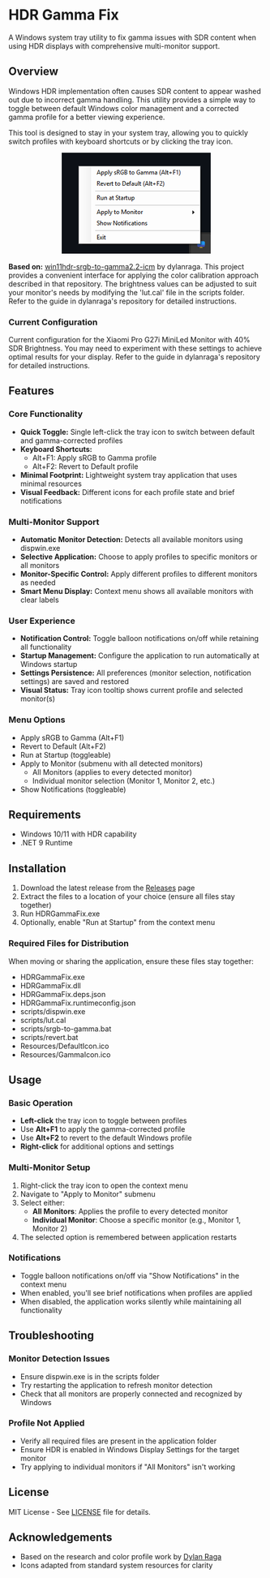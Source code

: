 # HDR Gamma Fix

A Windows system tray utility to fix gamma issues with SDR content when using HDR displays with comprehensive multi-monitor support.

## Overview

Windows HDR implementation often causes SDR content to appear washed out due to incorrect gamma handling. This utility provides a simple way to toggle between default Windows color management and a corrected gamma profile for a better viewing experience.

This tool is designed to stay in your system tray, allowing you to quickly switch profiles with keyboard shortcuts or by clicking the tray icon.

<div align="center">
  <img src="ui.png" alt="HDR Gamma Fix Interface" />
</div>

**Based on:** [win11hdr-srgb-to-gamma2.2-icm](https://github.com/dylanraga/win11hdr-srgb-to-gamma2.2-icm) by dylanraga. This project provides a convenient interface for applying the color calibration approach described in that repository. The brightness values can be adjusted to suit your monitor's needs by modifying the 'lut.cal' file in the scripts folder. Refer to the guide in dylanraga's repository for detailed instructions.

### Current Configuration
Current configuration for the Xiaomi Pro G27i MiniLed Monitor with 40% SDR Brightness. You may need to experiment with these settings to achieve optimal results for your display. Refer to the guide in dylanraga's repository for detailed instructions.

## Features

### Core Functionality
- **Quick Toggle:** Single left-click the tray icon to switch between default and gamma-corrected profiles
- **Keyboard Shortcuts:**
  - Alt+F1: Apply sRGB to Gamma profile
  - Alt+F2: Revert to Default profile
- **Minimal Footprint:** Lightweight system tray application that uses minimal resources
- **Visual Feedback:** Different icons for each profile state and brief notifications

### Multi-Monitor Support
- **Automatic Monitor Detection:** Detects all available monitors using dispwin.exe
- **Selective Application:** Choose to apply profiles to specific monitors or all monitors
- **Monitor-Specific Control:** Apply different profiles to different monitors as needed
- **Smart Menu Display:** Context menu shows all available monitors with clear labels

### User Experience
- **Notification Control:** Toggle balloon notifications on/off while retaining all functionality
- **Startup Management:** Configure the application to run automatically at Windows startup
- **Settings Persistence:** All preferences (monitor selection, notification settings) are saved and restored
- **Visual Status:** Tray icon tooltip shows current profile and selected monitor(s)

### Menu Options
- Apply sRGB to Gamma (Alt+F1)
- Revert to Default (Alt+F2)
- Run at Startup (toggleable)
- Apply to Monitor (submenu with all detected monitors)
  - All Monitors (applies to every detected monitor)
  - Individual monitor selection (Monitor 1, Monitor 2, etc.)
- Show Notifications (toggleable)

## Requirements

- Windows 10/11 with HDR capability
- .NET 9 Runtime

## Installation

1. Download the latest release from the [Releases](../../releases) page
2. Extract the files to a location of your choice (ensure all files stay together)
3. Run HDRGammaFix.exe
4. Optionally, enable "Run at Startup" from the context menu

### Required Files for Distribution
When moving or sharing the application, ensure these files stay together:
- HDRGammaFix.exe
- HDRGammaFix.dll
- HDRGammaFix.deps.json
- HDRGammaFix.runtimeconfig.json
- scripts/dispwin.exe
- scripts/lut.cal
- scripts/srgb-to-gamma.bat
- scripts/revert.bat
- Resources/DefaultIcon.ico
- Resources/GammaIcon.ico

## Usage

### Basic Operation
- **Left-click** the tray icon to toggle between profiles
- Use **Alt+F1** to apply the gamma-corrected profile
- Use **Alt+F2** to revert to the default Windows profile
- **Right-click** for additional options and settings

### Multi-Monitor Setup
1. Right-click the tray icon to open the context menu
2. Navigate to "Apply to Monitor" submenu
3. Select either:
   - **All Monitors**: Applies the profile to every detected monitor
   - **Individual Monitor**: Choose a specific monitor (e.g., Monitor 1, Monitor 2)
4. The selected option is remembered between application restarts

### Notifications
- Toggle balloon notifications on/off via "Show Notifications" in the context menu
- When enabled, you'll see brief notifications when profiles are applied
- When disabled, the application works silently while maintaining all functionality

## Troubleshooting

### Monitor Detection Issues
- Ensure dispwin.exe is in the scripts folder
- Try restarting the application to refresh monitor detection
- Check that all monitors are properly connected and recognized by Windows

### Profile Not Applied
- Verify all required files are present in the application folder
- Ensure HDR is enabled in Windows Display Settings for the target monitor
- Try applying to individual monitors if "All Monitors" isn't working

## License

MIT License - See [LICENSE](LICENSE) file for details.

## Acknowledgements

- Based on the research and color profile work by [Dylan Raga](https://github.com/dylanraga)
- Icons adapted from standard system resources for clarity
